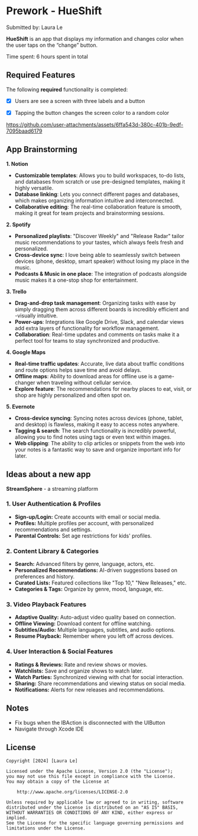 # Prework - HueShift

Submitted by: Laura Le

**HueShift** is an app that displays my information and changes color when the user taps on the “change” button.

Time spent: 6 hours spent in total

## Required Features

The following **required** functionality is completed:

- [X] Users are see a screen with three labels and a button
- [X] Tapping the button changes the screen color to a random color


https://github.com/user-attachments/assets/6ffa543d-380c-401b-9edf-7095baad6179



## App Brainstorming 

**1. Notion**
- **Customizable templates**: Allows you to build workspaces, to-do lists, and databases from scratch or use pre-designed templates, making it highly versatile.
- **Database linking**: Lets you connect different pages and databases, which makes organizing information intuitive and interconnected.
- **Collaborative editing**: The real-time collaboration feature is smooth, making it great for team projects and brainstorming sessions.

**2. Spotify**
- **Personalized playlists**: "Discover Weekly" and "Release Radar" tailor music recommendations to your tastes, which always feels fresh and personalized.
- **Cross-device sync**: I love being able to seamlessly switch between devices (phone, desktop, smart speaker) without losing my place in the music.
- **Podcasts & Music in one place**: The integration of podcasts alongside music makes it a one-stop shop for entertainment.

**3. Trello**
- **Drag-and-drop task management**: Organizing tasks with ease by simply dragging them across different boards is incredibly efficient and -visually intuitive.
- **Power-ups**: Integrations like Google Drive, Slack, and calendar views add extra layers of functionality for workflow management.
- **Collaboration**: Real-time updates and comments on tasks make it a perfect tool for teams to stay synchronized and productive.

**4. Google Maps**
- **Real-time traffic updates**: Accurate, live data about traffic conditions and route options helps save time and avoid delays.
- **Offline maps**: Ability to download areas for offline use is a game-changer when traveling without cellular service.
- **Explore feature**: The recommendations for nearby places to eat, visit, or shop are highly personalized and often spot on.

**5. Evernote**
- **Cross-device syncing**: Syncing notes across devices (phone, tablet, and desktop) is flawless, making it easy to access notes anywhere.
- **Tagging & search**: The search functionality is incredibly powerful, allowing you to find notes using tags or even text within images.
- **Web clipping**: The ability to clip articles or snippets from the web into your notes is a fantastic way to save and organize important info for later.

## Ideas about a new app
**StreamSphere** - a streaming platform

### 1. **User Authentication & Profiles**
- **Sign-up/Login:** Create accounts with email or social media.
- **Profiles:** Multiple profiles per account, with personalized recommendations and settings.
- **Parental Controls:** Set age restrictions for kids' profiles.

### 2. **Content Library & Categories**
- **Search:** Advanced filters by genre, language, actors, etc.
- **Personalized Recommendations:** AI-driven suggestions based on preferences and history.
- **Curated Lists:** Featured collections like "Top 10," "New Releases," etc.
- **Categories & Tags:** Organize by genre, mood, language, etc.

### 3. **Video Playback Features**
- **Adaptive Quality:** Auto-adjust video quality based on connection.
- **Offline Viewing:** Download content for offline watching.
- **Subtitles/Audio:** Multiple languages, subtitles, and audio options.
- **Resume Playback:** Remember where you left off across devices.

### 4. **User Interaction & Social Features**
- **Ratings & Reviews:** Rate and review shows or movies.
- **Watchlists:** Save and organize shows to watch later.
- **Watch Parties:** Synchronized viewing with chat for social interaction.
- **Sharing:** Share recommendations and viewing status on social media.
- **Notifications:** Alerts for new releases and recommendations.


## Notes

- Fix bugs when the IBAction is disconnected with the UIButton
- Navigate through Xcode IDE

## License

    Copyright [2024] [Laura Le]

    Licensed under the Apache License, Version 2.0 (the "License");
    you may not use this file except in compliance with the License.
    You may obtain a copy of the License at

        http://www.apache.org/licenses/LICENSE-2.0

    Unless required by applicable law or agreed to in writing, software
    distributed under the License is distributed on an "AS IS" BASIS,
    WITHOUT WARRANTIES OR CONDITIONS OF ANY KIND, either express or implied.
    See the License for the specific language governing permissions and
    limitations under the License.


